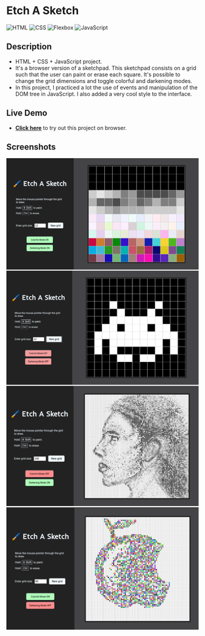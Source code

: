 # Etch A Sketch

![HTML](https://img.shields.io/badge/HTML-E34F26?style=for-the-badge&logo=html5&logoColor=white)
![CSS](https://img.shields.io/badge/CSS-663399?style=for-the-badge&logo=css&logoColor=white)
![Flexbox](https://img.shields.io/badge/Flexbox-gray?style=for-the-badge&color=374c52)
![JavaScript](https://img.shields.io/badge/JavaScript-F7DF1E?style=for-the-badge&logo=javascript&logoColor=black)

## Description

- HTML + CSS + JavaScript project.
- It's a browser version of a sketchpad. This sketchpad consists on a grid such that the user can paint or erase each square. It's possible to change the grid dimensions and toggle colorful and darkening modes.
- In this project, I practiced a lot the use of events and manipulation of the DOM tree in JavaScript. I also added a very cool style to the interface.

## Live Demo

- **[Click here](https://pedroasb.github.io/odin-foundations/etch-a-sketch/)** to try out this project on browser.

## Screenshots

![Screenshot](./screenshots/screenshot-1.png)
![Screenshot](./screenshots/screenshot-2.png)
![Screenshot](./screenshots/screenshot-3.png)
![Screenshot](./screenshots/screenshot-4.png)